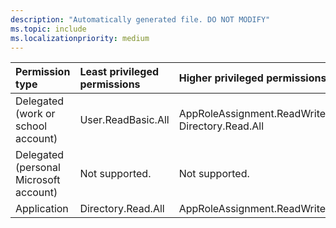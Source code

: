 ```yaml
---
description: "Automatically generated file. DO NOT MODIFY"
ms.topic: include
ms.localizationpriority: medium
---
```


|Permission type|Least privileged permissions|Higher privileged permissions|
|:---|:---|:---|
|Delegated (work or school account)|User.ReadBasic.All|AppRoleAssignment.ReadWrite.All, Directory.Read.All|
|Delegated (personal Microsoft account)|Not supported.|Not supported.|
|Application|Directory.Read.All|AppRoleAssignment.ReadWrite.All|

